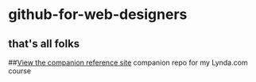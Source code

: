 # github-for-web-designers
## that's all folks
##[View the companion reference site](http://davidehughes.github.io/github-for-web-designers)
companion repo for my Lynda.com course

